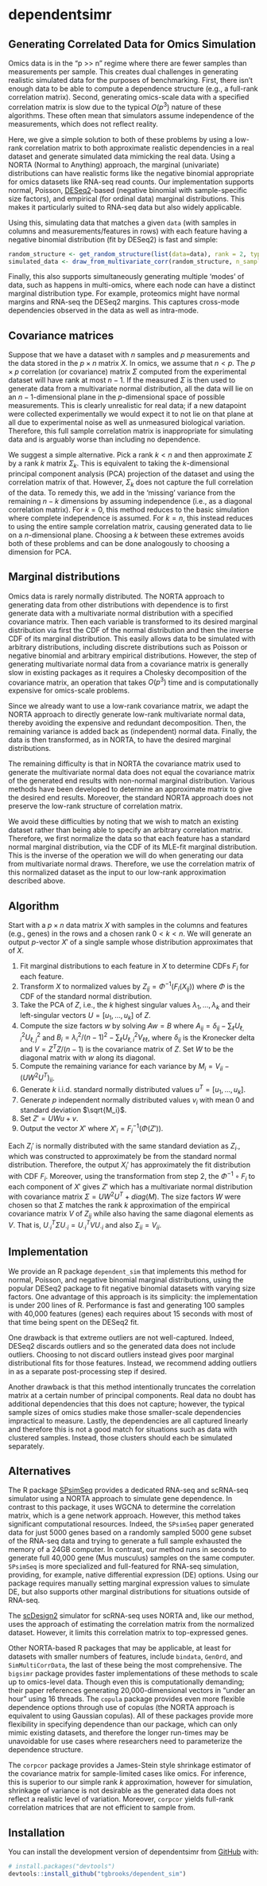 
<!-- README.md is generated from README.Rmd. Please edit that file -->

# dependentsimr

## Generating Correlated Data for Omics Simulation

Omics data is in the “p \>\> n” regime where there are fewer samples
than measurements per sample. This creates dual challenges in generating
realistic simulated data for the purposes of benchmarking. First, there
isn’t enough data to be able to compute a dependence structure (e.g., a
full-rank correlation matrix). Second, generating omics-scale data with
a specified correlation matrix is slow due to the typical $O(p^3)$
nature of these algorithms. These often mean that simulators assume
independence of the measurements, which does not reflect reality.

Here, we give a simple solution to both of these problems by using a
low-rank correlation matrix to both approximate realistic dependencies
in a real dataset and generate simulated data mimicking the real data.
Using a NORTA (Normal to Anything) approach, the marginal (univariate)
distributions can have realistic forms like the negative binomial
appropriate for omics datasets like RNA-seq read counts. Our
implementation supports normal, Poisson,
[DESeq2](https://bioconductor.org/packages/release/bioc/html/DESeq2.html)-based
(negative binomial with sample-specific size factors), and empirical
(for ordinal data) marginal distributions. This makes it particularly
suited to RNA-seq data but also widely applicable.

Using this, simulating data that matches a given `data` (with samples in
columns and measurements/features in rows) with each feature having a
negative binomial distribution (fit by DESeq2) is fast and simple:

``` r
random_structure <- get_random_structure(list(data=data), rank = 2, type = "DESeq2")
simulated_data <- draw_from_multivariate_corr(random_structure, n_samples = 20)
```

Finally, this also supports simultaneously generating multiple ‘modes’
of data, such as happens in multi-omics, where each node can have a
distinct marginal distribution type. For example, proteomics might have
normal margins and RNA-seq the DESeq2 margins. This captures cross-mode
dependencies observed in the data as well as intra-mode.

## Covariance matrices

Suppose that we have a dataset with $n$ samples and $p$ measurements and
the data stored in the $p \times n$ matrix $X$. In omics, we assume that
$n < p$. The $p \times p$ correlation (or covariance) matrix $\Sigma$
computed from the experimental dataset will have rank at most $n-1$. If
the measured $\Sigma$ is then used to generate data from a multivariate
normal distribution, all the data will lie on an $n-1$-dimensional plane
in the $p$-dimensional space of possible measurements. This is clearly
unrealistic for real data; if a new datapoint were collected
experimentally we would expect it to not lie on that plane at all due to
experimental noise as well as unmeasured biological variation.
Therefore, this full sample correlation matrix is inappropriate for
simulating data and is arguably worse than including no dependence.

We suggest a simple alternative. Pick a rank $k < n$ and then
approximate $\Sigma$ by a rank $k$ matrix $\Sigma_k$. This is equivalent
to taking the $k$-dimensional principal component analysis (PCA)
projection of the dataset and using the correlation matrix of that.
However, $\Sigma_k$ does not capture the full correlation of the data.
To remedy this, we add in the ‘missing’ variance from the remaining
$n-k$ dimensions by assuming independence (i.e., as a diagonal
correlation matrix). For $k=0$, this method reduces to the basic
simulation where complete independence is assumed. For $k = n$, this
instead reduces to using the entire sample correlation matrix, causing
generated data to lie on a $n$-dimensional plane. Choosing a $k$ between
these extremes avoids both of these problems and can be done analogously
to choosing a dimension for PCA.

## Marginal distributions

Omics data is rarely normally distributed. The NORTA approach to
generating data from other distributions with dependence is to first
generate data with a multivariate normal distribution with a specified
covariance matrix. Then each variable is transformed to its desired
marginal distribution via first the CDF of the normal distribution and
then the inverse CDF of its marginal distribution. This easily allows
data to be simulated with arbitrary distributions, including discrete
distributions such as Poisson or negative binomial and arbitrary
empirical distributions. However, the step of generating multivariate
normal data from a covariance matrix is generally slow in existing
packages as it requires a Cholesky decomposition of the covariance
matrix, an operation that takes $O(p^3)$ time and is computationally
expensive for omics-scale problems.

Since we already want to use a low-rank covariance matrix, we adapt the
NORTA approach to directly generate low-rank multivariate normal data,
thereby avoiding the expensive and redundant decomposition. Then, the
remaining variance is added back as (independent) normal data. Finally,
the data is then transformed, as in NORTA, to have the desired marginal
distributions.

The remaining difficulty is that in NORTA the covariance matrix used to
generate the multivariate normal data does not equal the covariance
matrix of the generated end results with non-normal marginal
distribution. Various methods have been developed to determine an
approximate matrix to give the desired end results. Moreover, the
standard NORTA approach does not preserve the low-rank structure of
correlation matrix.

We avoid these difficulties by noting that we wish to match an existing
dataset rather than being able to specify an arbitrary correlation
matrix. Therefore, we first normalize the data so that each feature has
a standard normal marginal distribution, via the CDF of its MLE-fit
marginal distribution. This is the inverse of the operation we will do
when generating our data from multivariate normal draws. Therefore, we
use the correlation matrix of this normalized dataset as the input to
our low-rank approximation described above.

## Algorithm

Start with a $p \times n$ data matrix $X$ with samples in the columns
and features (e.g., genes) in the rows and a chosen rank $0 < k < n$. We
will generate an output $p$-vector $X'$ of a single sample whose
distribution approximates that of $X$.

1.  Fit marginal distributions to each feature in $X$ to determine CDFs
    $F_{i}$ for each feature.
2.  Transform $X$ to normalized values by
    $Z_{ij} = \Phi^{-1}(F_{i}(X_{ij}))$ where $\Phi$ is the CDF of the
    standard normal distribution.
3.  Take the PCA of $Z$, i.e., the $k$ highest singular values
    $\lambda_1, \ldots, \lambda_k$ and their left-singular vectors
    $U = \left[u_1, \ldots, u_k\right]$ of $Z$.
4.  Compute the size factors $w$ by solving $A w = B$ where
    $A_{ij} = \delta_{ij} - \sum_\ell U_{\ell,i}^2 U_{\ell,j}^2$ and
    $B_{i} = \lambda_i^2/(n-1)^2 - \sum_\ell U_{\ell,i}^2 V_{\ell\ell}$,
    where $\delta_{ij}$ is the Kronecker delta and $V = Z^T Z / (n-1)$
    is the covariance matrix of $Z$. Set $W$ to be the diagonal matrix
    with $w$ along its diagonal.
5.  Compute the remaining variance for each variance by
    $M_{i} = V_{ii} - (UW^2U^T)_{ii}$.
6.  Generate $k$ i.i.d. standard normally distributed values
    $u^T = \left[u_1, \ldots, u_k\right]$.
7.  Generate $p$ independent normally distributed values $v_{i}$ with
    mean 0 and standard deviation $\sqrt{M_i}$.
8.  Set $Z' = UWu + v$.
9.  Output the vector $X'$ where $X'_i = F_i^{-1}(\Phi(Z'))$.

Each $Z_i'$ is normally distributed with the same standard deviation as
$Z_{i \cdot}$, which was constructed to approximately be from the
standard normal distribution. Therefore, the output $X_i'$ has
approximately the fit distribution with CDF $F_i$. Moreover, using the
transformation from step 2, the $\Phi^{-1} \circ F_i$ to each component
of $X'$ gives $Z'$ which has a multivariate normal distribution with
covariance matrix $\Sigma = U W^2 U^T + diag(M)$. The size factors $W$
were chosen so that $\Sigma$ matches the rank $k$ approximation of the
empirical covariance matrix $V$ of $Z_{ij}$ while also having the same
diagonal elements as $V$. That is,
$U_{\cdot i}^T \Sigma U_{\cdot i} = U_{\cdot i}^T V U_{\cdot i}$ and
also $\Sigma_{ii} = V_{ii}$.

## Implementation

We provide an R package `dependent_sim` that implements this method for
normal, Poisson, and negative binomial marginal distributions, using the
popular DESeq2 package to fit negative binomial datasets with varying
size factors. One advantage of this approach is its simplicity: the
implementation is under 200 lines of R. Performance is fast and
generating 100 samples with 40,000 features (genes) each requires about
15 seconds with most of that time being spent on the DESeq2 fit.

One drawback is that extreme outliers are not well-captured. Indeed,
DESeq2 discards outliers and so the generated data does not include
outliers. Choosing to not discard outliers instead gives poor marginal
distributional fits for those features. Instead, we recommend adding
outliers in as a separate post-processing step if desired.

Another drawback is that this method intentionally truncates the
correlation matrix at a certain number of principal components. Real
data no doubt has additional dependencies that this does not capture;
however, the typical sample sizes of omics studies make those
smaller-scale dependencies impractical to measure. Lastly, the
dependencies are all captured linearly and therefore this is not a good
match for situations such as data with clustered samples. Instead, those
clusters should each be simulated separately.

## Alternatives

The R package
[SPsimSeq](https://github.com/CenterForStatistics-UGent/SPsimSeq)
provides a dedicated RNA-seq and scRNA-seq simulator using a NORTA
approach to simulate gene dependence. In contrast to this package, it
uses WGCNA to determine the correlation matrix, which is a gene network
approach. However, this method takes significant computational
resources. Indeed, the `SPsimSeq` paper generated data for just 5000
genes based on a randomly sampled 5000 gene subset of the RNA-seq data
and trying to generate a full sample exhausted the memory of a 24GB
computer. In contrast, our method runs in seconds to generate full
40,000 gene (Mus musculus) samples on the same computer. `SPsimSeq` is
more specialized and full-featured for RNA-seq simulation, providing,
for example, native differential expression (DE) options. Using our
package requires manually setting marginal expression values to simulate
DE, but also supports other marginal distributions for situations
outside of RNA-seq.

The
[scDesign2](https://genomebiology.biomedcentral.com/articles/10.1186/s13059-021-02367-2)
simulator for scRNA-seq uses NORTA and, like our method, uses the
approach of estimating the correlation matrix from the normalized
dataset. However, it limits this correlation matrix to top-expressed
genes.

Other NORTA-based R packages that may be applicable, at least for
datasets with smaller numbers of features, include `bindata`, `GenOrd`,
and `SimMultiCorrData`, the last of these being the most comprehensive.
The `bigsimr` package provides faster implementations of these methods
to scale up to omics-level data. Though even this is computationally
demanding; their paper references generating 20,000-dimensional vectors
in “under an hour” using 16 threads. The `copula` package provides even
more flexible dependence options through use of copulas (the NORTA
approach is equivalent to using Gaussian copulas). All of these packages
provide more flexibility in specifying dependence than our package,
which can only mimic existing datasets, and therefore the longer
run-times may be unavoidable for use cases where researchers need to
parameterize the dependence structure.

The `corpcor` package provides a James-Stein style shrinkage estimator
of the covariance matrix for sample-limited cases like omics. For
inference, this is superior to our simple rank $k$ approximation,
however for simulation, shrinkage of variance is not desirable as the
generated data does not reflect a realistic level of variation.
Moreover, `corpcor` yields full-rank correlation matrices that are not
efficient to sample from.

## Installation

You can install the development version of dependentsimr from
[GitHub](https://github.com/) with:

``` r
# install.packages("devtools")
devtools::install_github("tgbrooks/dependent_sim")
```
